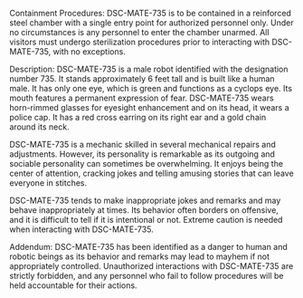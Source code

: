 Containment Procedures:
DSC-MATE-735 is to be contained in a reinforced steel chamber with a single entry point for authorized personnel only. Under no circumstances is any personnel to enter the chamber unarmed. All visitors must undergo sterilization procedures prior to interacting with DSC-MATE-735, with no exceptions.

Description:
DSC-MATE-735 is a male robot identified with the designation number 735. It stands approximately 6 feet tall and is built like a human male. It has only one eye, which is green and functions as a cyclops eye. Its mouth features a permanent expression of fear. DSC-MATE-735 wears horn-rimmed glasses for eyesight enhancement and on its head, it wears a police cap. It has a red cross earring on its right ear and a gold chain around its neck.

DSC-MATE-735 is a mechanic skilled in several mechanical repairs and adjustments. However, its personality is remarkable as its outgoing and sociable personality can sometimes be overwhelming. It enjoys being the center of attention, cracking jokes and telling amusing stories that can leave everyone in stitches.

DSC-MATE-735 tends to make inappropriate jokes and remarks and may behave inappropriately at times. Its behavior often borders on offensive, and it is difficult to tell if it is intentional or not. Extreme caution is needed when interacting with  DSC-MATE-735.

Addendum:
DSC-MATE-735 has been identified as a danger to human and robotic beings as its behavior and remarks may lead to mayhem if not appropriately controlled. Unauthorized interactions with DSC-MATE-735 are strictly forbidden, and any personnel who fail to follow procedures will be held accountable for their actions.